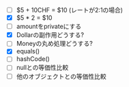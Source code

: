 - [ ] $5 + 10CHF = $10 (レートが2:1の場合)
- [x] $5 * 2 = $10
- [ ] amountをprivateにする
- [x] Dollarの副作用どうする?
- [ ] Moneyの丸め処理どうする?
- [x] equals()
- [ ] hashCode()
- [ ] nullとの等価性比較
- [ ] 他のオブジェクトとの等価性比較